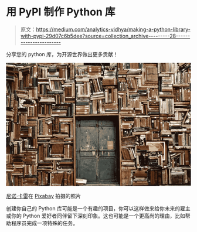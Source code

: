# 用 PyPI 制作 Python 库

> 原文：<https://medium.com/analytics-vidhya/making-a-python-library-with-pypi-29d07c6b5dee?source=collection_archive---------28----------------------->

分享您的 python 库，为开源世界做出更多贡献！

![](img/1112a5b9e140f7ba147e8c1566661ed4.png)

[尼诺·卡雷](https://pixabay.com/users/ninocare-3266770/)在 [Pixabay](https://pixabay.com/) 拍摄的照片

创建你自己的 Python 库可能是一个有趣的项目，你可以这样做来给你未来的雇主或你的 Python 爱好者同伴留下深刻印象。这也可能是一个更高尚的理由，比如帮助程序员完成一项特殊的任务。